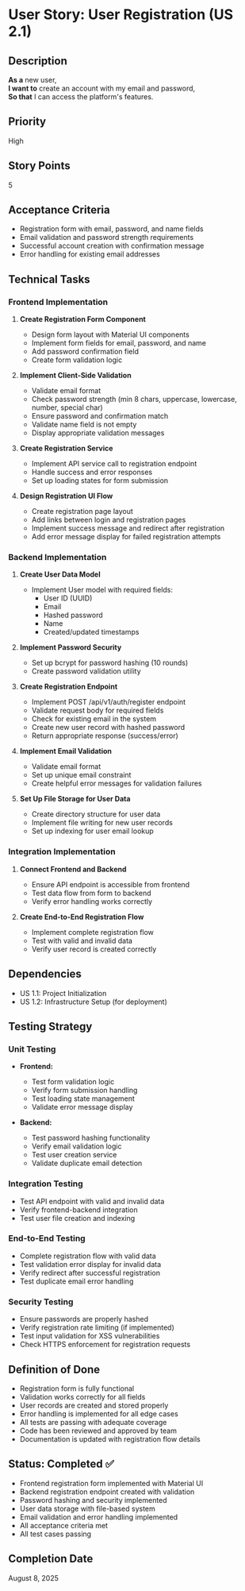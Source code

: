 # User Story: User Registration (US 2.1)

## Description
**As a** new user,  
**I want to** create an account with my email and password,  
**So that** I can access the platform's features.

## Priority
High

## Story Points
5

## Acceptance Criteria
- Registration form with email, password, and name fields
- Email validation and password strength requirements
- Successful account creation with confirmation message
- Error handling for existing email addresses

## Technical Tasks

### Frontend Implementation
1. **Create Registration Form Component**
   - Design form layout with Material UI components
   - Implement form fields for email, password, and name
   - Add password confirmation field
   - Create form validation logic

2. **Implement Client-Side Validation**
   - Validate email format
   - Check password strength (min 8 chars, uppercase, lowercase, number, special char)
   - Ensure password and confirmation match
   - Validate name field is not empty
   - Display appropriate validation messages

3. **Create Registration Service**
   - Implement API service call to registration endpoint
   - Handle success and error responses
   - Set up loading states for form submission

4. **Design Registration UI Flow**
   - Create registration page layout
   - Add links between login and registration pages
   - Implement success message and redirect after registration
   - Add error message display for failed registration attempts

### Backend Implementation
1. **Create User Data Model**
   - Implement User model with required fields:
     - User ID (UUID)
     - Email
     - Hashed password
     - Name
     - Created/updated timestamps

2. **Implement Password Security**
   - Set up bcrypt for password hashing (10 rounds)
   - Create password validation utility

3. **Create Registration Endpoint**
   - Implement POST /api/v1/auth/register endpoint
   - Validate request body for required fields
   - Check for existing email in the system
   - Create new user record with hashed password
   - Return appropriate response (success/error)

4. **Implement Email Validation**
   - Validate email format
   - Set up unique email constraint
   - Create helpful error messages for validation failures

5. **Set Up File Storage for User Data**
   - Create directory structure for user data
   - Implement file writing for new user records
   - Set up indexing for user email lookup

### Integration Implementation
1. **Connect Frontend and Backend**
   - Ensure API endpoint is accessible from frontend
   - Test data flow from form to backend
   - Verify error handling works correctly

2. **Create End-to-End Registration Flow**
   - Implement complete registration flow
   - Test with valid and invalid data
   - Verify user record is created correctly

## Dependencies
- US 1.1: Project Initialization
- US 1.2: Infrastructure Setup (for deployment)

## Testing Strategy

### Unit Testing
- **Frontend:**
  - Test form validation logic
  - Verify form submission handling
  - Test loading state management
  - Validate error message display

- **Backend:**
  - Test password hashing functionality
  - Verify email validation logic
  - Test user creation service
  - Validate duplicate email detection

### Integration Testing
- Test API endpoint with valid and invalid data
- Verify frontend-backend integration
- Test user file creation and indexing

### End-to-End Testing
- Complete registration flow with valid data
- Test validation error display for invalid data
- Verify redirect after successful registration
- Test duplicate email error handling

### Security Testing
- Ensure passwords are properly hashed
- Verify registration rate limiting (if implemented)
- Test input validation for XSS vulnerabilities
- Check HTTPS enforcement for registration requests

## Definition of Done
- Registration form is fully functional
- Validation works correctly for all fields
- User records are created and stored properly
- Error handling is implemented for all edge cases
- All tests are passing with adequate coverage
- Code has been reviewed and approved by team
- Documentation is updated with registration flow details

## Status: Completed ✅
- Frontend registration form implemented with Material UI
- Backend registration endpoint created with validation
- Password hashing and security implemented
- User data storage with file-based system
- Email validation and error handling implemented
- All acceptance criteria met
- All test cases passing

## Completion Date
August 8, 2025
